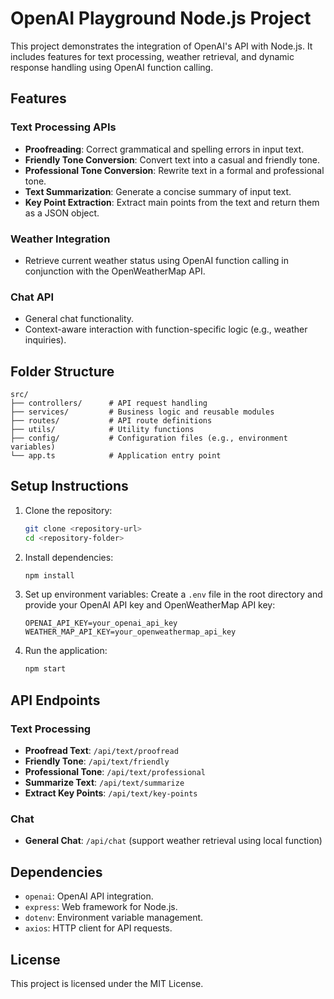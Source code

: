 # OpenAI Playground Node.js Project

This project demonstrates the integration of OpenAI's API with Node.js. It includes features for text processing, weather retrieval, and dynamic response handling using OpenAI function calling.

## Features

### Text Processing APIs

- **Proofreading**: Correct grammatical and spelling errors in input text.
- **Friendly Tone Conversion**: Convert text into a casual and friendly tone.
- **Professional Tone Conversion**: Rewrite text in a formal and professional tone.
- **Text Summarization**: Generate a concise summary of input text.
- **Key Point Extraction**: Extract main points from the text and return them as a JSON object.

### Weather Integration

- Retrieve current weather status using OpenAI function calling in conjunction with the OpenWeatherMap API.

### Chat API

- General chat functionality.
- Context-aware interaction with function-specific logic (e.g., weather inquiries).

## Folder Structure

```
src/
├── controllers/      # API request handling
├── services/         # Business logic and reusable modules
├── routes/           # API route definitions
├── utils/            # Utility functions
├── config/           # Configuration files (e.g., environment variables)
└── app.ts            # Application entry point
```

## Setup Instructions

1. Clone the repository:

   ```bash
   git clone <repository-url>
   cd <repository-folder>
   ```

2. Install dependencies:

   ```bash
   npm install
   ```

3. Set up environment variables:
   Create a `.env` file in the root directory and provide your OpenAI API key and OpenWeatherMap API key:

   ```env
   OPENAI_API_KEY=your_openai_api_key
   WEATHER_MAP_API_KEY=your_openweathermap_api_key
   ```

4. Run the application:

   ```bash
   npm start
   ```

## API Endpoints

### Text Processing

- **Proofread Text**: `/api/text/proofread`
- **Friendly Tone**: `/api/text/friendly`
- **Professional Tone**: `/api/text/professional`
- **Summarize Text**: `/api/text/summarize`
- **Extract Key Points**: `/api/text/key-points`

### Chat

- **General Chat**: `/api/chat` (support weather retrieval using local function)

## Dependencies

- `openai`: OpenAI API integration.
- `express`: Web framework for Node.js.
- `dotenv`: Environment variable management.
- `axios`: HTTP client for API requests.

## License

This project is licensed under the MIT License.

